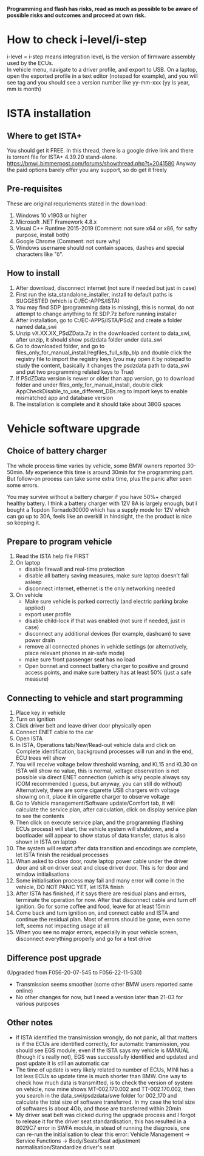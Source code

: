 **Programming and flash has risks, read as much as possible to be aware of possible risks and outcomes and proceed at own risk.**  



# How to check i-level/i-step
i-level = i-step means integration level, is the version of firmware assembly used by the ECUs.  
In vehicle menu, navigate to a driver profile, and export to USB. On a laptop, open the exported profile in a text editor (notepad for example), and you will see <i-Step> tag and you should see a version number like yy-mm-xxx (yy is year, mm is month)

# ISTA installation
## Where to get ISTA+
You should get it FREE. In this thread, there is a google drive link and there is torrent file for ISTA+ 4.39.20 stand-alone.
https://bmwi.bimmerpost.com/forums/showthread.php?t=2041580
Anyway the paid options barely offer you any support, so do get it freely

## Pre-requisites
These are original requriements stated in the download:
1. Windows 10 v1903 or higher
2. Microsoft .NET Framework 4.8.x
3. Visual C++ Runtime 2015-2019 (Comment: not sure x64 or x86, for safty purpose, install both)
4. Google Chrome (Comment: not sure why)
5. Windows username should not contain spaces, dashes and special characters like "ö".

## How to install
1. After download, disconnect internet (not sure if needed but just in case)
2. First run the ista_standalone_installer, install to default paths is SUGGESTED (which is C:/EC-APPS/ISTA)
3. You may find SDP (programming data is missing), this is normal, do not attempt to change anything to fit SDP.7z before running installer
4. After installation, go to C:/EC-APPS/ISTA/PSdZ and create a folder named data_swi
5. Unzip vX.XX.XX_PSdZData.7z in the downloaded content to data_swi, after unzip, it should show psdzdata folder under data_swi
6. Go to downloaded folder, and go to files_only_for_manual_install/regfiles_full_sdp_blp and double click the registry file to import the registry keys (you may open it by notepad to study the content, basically it changes the psdzdata path to data_swi and put two programming related keys to True)
7. If PSdZData version is newer or older than app version, go to download folder and under files_only_for_manual_install, double click AppCheckDisable_to_use_different_DBs.reg to import keys to enable mismatched app and database version
8. The installation is complete and it should take about 380G spaces

# Vehicle software upgrade
## Choice of battery charger
The whole process time varies by vehicle, some BMW owners reported 30-50min. My experience this time is around 30min for the programming part. But follow-on process can take some extra time, plus the panic after seen some errors. 

You may survive without a battery charger if you have 50%+ charged healthy battery. I think a battery charger with 12V 8A is largely enough, but I bought a Topdon Tornado30000 which has a supply mode for 12V which can go up to 30A, feels like an overkill in hindsight, the the product is nice so keeping it.

## Prepare to program vehicle
1. Read the ISTA help file FIRST
2. On laptop
   - disable firewall and real-time protection
   - disable all battery saving measures, make sure laptop doesn't fall asleep
   - disconnect internet, ethernet is the only networking needed
3. On vehicle
   - Make sure vehicle is parked correctly (and electric parking brake applied)
   - export user profile
   - disable child-lock if that was enabled (not sure if needed, just in case)
   - disconnect any additional devices (for example, dashcam) to save power drain
   - remove all connected phones in vehicle settings (or alternatively, place relevant phones in air-safe mode)
   - make sure front passenger seat has no load
   - Open bonnet and connect battery charger to positive and ground access points, and make sure battery has at least 50% (just a safe measure)

## Connecting to vehicle and start programming
1. Place key in vehicle
2. Turn on ignition
3. Click driver belt and leave driver door physically open
4. Connect ENET cable to the car
5. Open ISTA
6. In ISTA, Operations tab/New/Read-out vehicle data and click on Complete identification, background processes will run and in the end, ECU trees will show
7. You will receive voltage below threshold warning, and KL15 and KL30 on ISTA will show no value, this is normal, voltage observation is not possible via direct ENET connection (which is why people always say ICOM recommended I guess, but anyway, you can still do without) Alternatively, there are some cigarette USB chargers with voltage showing on it, place it in cigarette charger to observe voltage
8. Go to Vehicle management/Software update/Comfort tab, it will calculate the service plan, after calculation, click on display service plan to see the contents
9. Then click on execute service plan, and the programming (flashing ECUs process) will start, the vehicle system will shutdown, and a bootloader will appear to show status of data transfer, status is also shown in ISTA on laptop
10. The system will restart after data transition and encodings are complete, let ISTA finish the residual processes
11. Whan asked to close door, route laptop power cable under the driver door and sit on driver seat and close driver door. This is for door and window initialisations
12. Some initialisation process may fail and many error will come in the vehicle, DO NOT PANIC YET, let ISTA finish
13. After ISTA has finished, if it says there are residual plans and errors, terminate the operation for now. After that disconnect cable and turn off ignition. Go for some coffee and food, leave for at least 15min
14. Come back and turn ignition on, and connect cable and ISTA and continue the residual plan. Most of errors should be gone, even some left, seems not impacting usage at all
15. When you see no major errors, especially in your vehicle screen, disconnect everything properly and go for a test drive

## Difference post upgrade
(Upgraded from F056-20-07-545 to F056-22-11-530)
- Transmission seems smoother (some other BMW users reported same online)
- No other changes for now, but I need a version later than 21-03 for various purposes

## Other notes
- If ISTA identified the transimission wrongly, do not panic, all that matters is if the ECUs are identified correctly, for automatic transmission, you should see EGS module, even if the ISTA says my vehicle is MANUAL (though it's really not), EGS was successfully identified and updated and post update it is still an automatic car
- The time of update is very likely related to number of ECUs, MINI has a lot less ECUs so update time is much shorter than BMW. One way to check how much data is transmitted, is to check the version of system on vehicle, now mine shows MT-002.170.002 and TT-002.170.002, then you search in the data_swi/psdzdata/swe folder for 002_170 and calculate the total size of software transferred. In my case the total size of softwares is about 4Gb, and those are transferred within 20min
- My driver seat belt was clicked during the upgrade process and I forgot to release it for the driver seat standardisation, this has resulted in a 8029C7 error in SWFA module, in stead of running the diagnosis, one can re-run the initialisation to clear this error: Vehicle Management -> Service Functions -> Body/Seats/Seat adjustment normalisation/Standardize driver's seat
